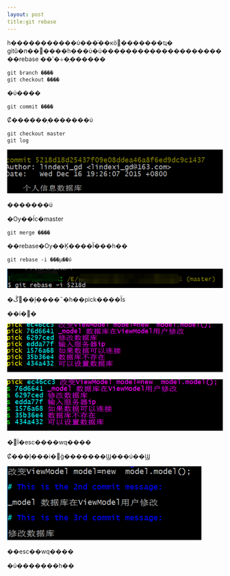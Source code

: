 ```yaml
---
layout: post
title:git rebase 
---
```

һ�����������ύ���ֿ��кö࿴�������ҵ�
gitû�п��԰����һ���ύ�ύ����������������������rebase
��ʹ�÷�֧������

```
git branch ����
git checkout ����
```

�ύ����

```
git commit ����
```

Ȼ������֧�������ύ

```
git checkout master
git log
```

![����дͼƬ����](image/20151226155916257.jpg)

�������ύ

�Ѹ��ĺϲ�master

```
git merge ����
```

��rebase�Ѹ��Ķ����Ϊ���һ��

```
git rebase -i ���µ��ύ
```

![����дͼƬ����](image/20151226160007835.jpg)

�ڴ򿪵��ļ����˵�һ��pick����Ϊs

��i�޸�

![����дͼƬ����](image/20151226160057537.jpg)

![����дͼƬ����](image/20151226160137293.jpg)

�޸İ�esc����wq����

Ȼ���ļ���i�޸ģ�������Ϣ���ύ��Ϣ

![����дͼƬ����](image/20151226160608688.jpg)

��esc��wq����

�ύ�������һ��



